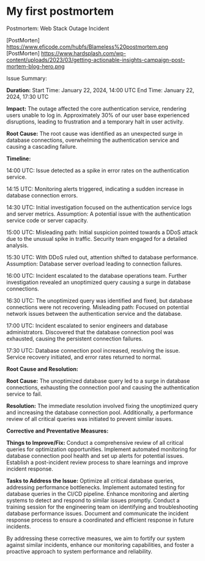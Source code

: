 # My first postmortem

Postmortem: Web Stack Outage Incident

[PostMorten] https://www.eficode.com/hubfs/Blameless%20postmortem.png
[PostMorten] https://www.hardsplash.com/wp-content/uploads/2023/03/getting-actionable-insights-campaign-post-mortem-blog-hero.png

Issue Summary:


**Duration:**
Start Time: January 22, 2024, 14:00 UTC
End Time: January 22, 2024, 17:30 UTC

**Impact:**
The outage affected the core authentication service, rendering users unable to log in. Approximately 30% of our user base experienced disruptions, leading to frustration and a temporary halt in user activity.

**Root Cause:**
The root cause was identified as an unexpected surge in database connections, overwhelming the authentication service and causing a cascading failure.

**Timeline:**

14:00 UTC: Issue detected as a spike in error rates on the authentication service.

14:15 UTC: Monitoring alerts triggered, indicating a sudden increase in database connection errors.

14:30 UTC: Initial investigation focused on the authentication service logs and server metrics. Assumption: A potential issue with the authentication service code or server capacity.

15:00 UTC: Misleading path: Initial suspicion pointed towards a DDoS attack due to the unusual spike in traffic. Security team engaged for a detailed analysis.

15:30 UTC: With DDoS ruled out, attention shifted to database performance. Assumption: Database server overload leading to connection failures.

16:00 UTC: Incident escalated to the database operations team. Further investigation revealed an unoptimized query causing a surge in database connections.

16:30 UTC: The unoptimized query was identified and fixed, but database connections were not recovering. Misleading path: Focused on potential network issues between the authentication service and the database.

17:00 UTC: Incident escalated to senior engineers and database administrators. Discovered that the database connection pool was exhausted, causing the persistent connection failures.

17:30 UTC: Database connection pool increased, resolving the issue. Service recovery initiated, and error rates returned to normal.


**Root Cause and Resolution:**

**Root Cause:**
The unoptimized database query led to a surge in database connections, exhausting the connection pool and causing the authentication service to fail.

**Resolution:**
The immediate resolution involved fixing the unoptimized query and increasing the database connection pool. Additionally, a performance review of all critical queries was initiated to prevent similar issues.


**Corrective and Preventative Measures:**

**Things to Improve/Fix:**
Conduct a comprehensive review of all critical queries for optimization opportunities.
Implement automated monitoring for database connection pool health and set up alerts for potential issues.
Establish a post-incident review process to share learnings and improve incident response.


**Tasks to Address the Issue:**
Optimize all critical database queries, addressing performance bottlenecks.
Implement automated testing for database queries in the CI/CD pipeline.
Enhance monitoring and alerting systems to detect and respond to similar issues promptly.
Conduct a training session for the engineering team on identifying and troubleshooting database performance issues.
Document and communicate the incident response process to ensure a coordinated and efficient response in future incidents.

By addressing these corrective measures, we aim to fortify our system against similar incidents, enhance our monitoring capabilities, and foster a proactive approach to system performance and reliability.
